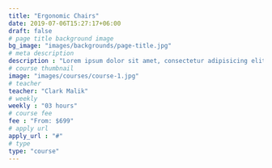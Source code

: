 ```yaml
---
title: "Ergonomic Chairs"
date: 2019-07-06T15:27:17+06:00
draft: false
# page title background image
bg_image: "images/backgrounds/page-title.jpg"
# meta description
description : "Lorem ipsum dolor sit amet, consectetur adipisicing elit, sed do eiusmod tempor incididunt ut labore. dolore magna aliqua. Ut enim ad minim veniam, quis nostrud."
# course thumbnail
image: "images/courses/course-1.jpg"
# teacher
teacher: "Clark Malik"
# weekly
weekly : "03 hours"
# course fee
fee : "From: $699"
# apply url
apply_url : "#"
# type
type: "course"
---
```



